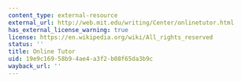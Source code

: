 ```yaml
---
content_type: external-resource
external_url: http://web.mit.edu/writing/Center/onlinetutor.html
has_external_license_warning: true
license: https://en.wikipedia.org/wiki/All_rights_reserved
status: ''
title: Online Tutor
uid: 19e9c169-58b9-4ae4-a3f2-b08f65da3b9c
wayback_url: ''
---
```

